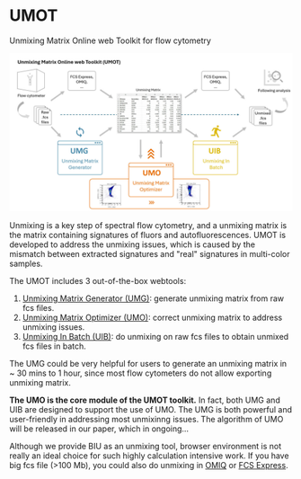 # UMOT
Unmixing Matrix Online web Toolkit for flow cytometry

<p align="center">
  <img src="./images/overview.jpg" />
</p>


Unmixing is a key step of spectral flow cytometry, and a unmixing matrix is the matrix containing signatures of fluors and autofluorescences. UMOT is developed to address the unmixing issues, which is caused by the mismatch between extracted signatures and "real" signatures in multi-color samples.

The UMOT includes 3 out-of-the-box webtools:
1. [Unmixing Matrix Generator (UMG)](https://github.com/xiangmingcai/UnmixingMtxGenerator.github.io/tree/main): generate unmixing matrix from raw fcs files.
2. [Unmixing Matrix Optimizer (UMO)](https://github.com/xiangmingcai/UnmixingMtxOptimizer.github.io): correct unmixing matrix to address unmixing issues.
3. [Unmixing In Batch (UIB)](https://github.com/xiangmingcai/UnmixingInBatch.github.io): do unmixing on raw fcs files to obtain unmixed fcs files in batch.

The UMG could be very helpful for users to generate an unmixing matrix in ~ 30 mins to 1 hour, since most flow cytometers do not allow exporting unmixing matrix. 

**The UMO is the core module of the UMOT toolkit.** In fact, both UMG and UIB are designed to support the use of UMO. The UMG is both powerful and user-friendly in addressing most unmixinng issues. The algorithm of UMO will be released in our paper, which in ongoing...

Although we provide BIU as an unmixing tool, browser environment is not really an ideal choice for such highly calculation intensive work. If you have big fcs file (>100 Mb), you could also do unmixing in [OMIQ](https://help.omiq.ai/hc/en-us/articles/28937155541908-Create-and-Apply-a-Spectral-Unmixing-Matrix) or [FCS Express](https://denovosoftware.com/full-access/features/spectral-unmixing/). 

